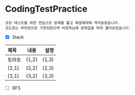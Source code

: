 # CodingTestPractice
```
코딩 테스트를 위한 연습으로 문제를 풀고 해설에대해 적어놓았습니다.
코드로는 파이썬으로 구현되었으며 바킹독님에 문제집을 따라 풀어보았습니다.
```
- [x] Stack</br>

| 제목     | 내용   | 설명 |
| :----- | :----: | -----: |
| 토마토  | (1,2)  |  (1,3) |
| (2,1)  | (2,2)  |  (2,3) |
| (3,1)  | (3,2)  |  (3,3) |

- [ ] BFS
